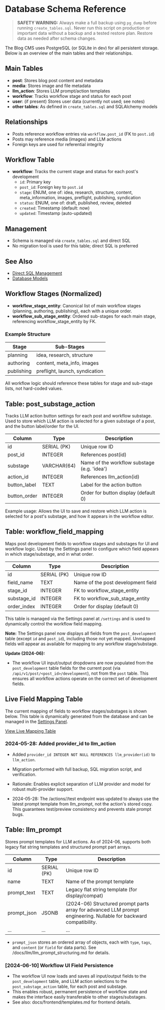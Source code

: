 # Database Schema Reference

> **SAFETY WARNING:**
> Always make a full backup using `pg_dump` before running `create_tables.sql`. Never run this script on production or important data without a backup and a tested restore plan. Restore data as needed after schema changes.

The Blog CMS uses PostgreSQL (or SQLite in dev) for all persistent storage. Below is an overview of the main tables and their relationships.

## Main Tables
- **post**: Stores blog post content and metadata
- **media**: Stores image and file metadata
- **llm_action**: Stores LLM prompt/action templates
- **workflow**: Tracks workflow stage and status for each post
- **user**: (if present) Stores user data (currently not used; see notes)
- **other tables**: As defined in `create_tables.sql` and SQLAlchemy models

## Relationships
- Posts reference workflow entries via `workflow.post_id` (FK to `post.id`)
- Posts may reference media (images) and LLM actions
- Foreign keys are used for referential integrity

## Workflow Table
- **workflow**: Tracks the current stage and status for each post's development
  - `id`: Primary key
  - `post_id`: Foreign key to `post.id`
  - `stage`: ENUM, one of: idea, research, structure, content, meta_information, images, preflight, publishing, syndication
  - `status`: ENUM, one of: draft, published, review, deleted
  - `created`: Timestamp (default: now)
  - `updated`: Timestamp (auto-updated)

## Management 
- Schema is managed via `create_tables.sql` and direct SQL
- No migration tool is used for this table; direct SQL is preferred

## See Also
- [Direct SQL Management](sql_management.md)
- [Database Models](README.md)

## Workflow Stages (Normalized)

- **workflow_stage_entity**: Canonical list of main workflow stages (planning, authoring, publishing), each with a unique order.
- **workflow_sub_stage_entity**: Ordered sub-stages for each main stage, referencing workflow_stage_entity by FK.

### Example Structure

| Stage      | Sub-Stages                        |
|------------|-----------------------------------|
| planning   | idea, research, structure         |
| authoring  | content, meta_info, images        |
| publishing | preflight, launch, syndication    |

All workflow logic should reference these tables for stage and sub-stage lists, not hard-coded values.

## Table: post_substage_action

Tracks LLM action button settings for each post and workflow substage. Used to store which LLM action is selected for a given substage of a post, and the button label/order for the UI.

| Column        | Type         | Description                                      |
|--------------|--------------|--------------------------------------------------|
| id           | SERIAL (PK)  | Unique row ID                                    |
| post_id      | INTEGER      | References post(id)                              |
| substage     | VARCHAR(64)  | Name of the workflow substage (e.g. 'idea')      |
| action_id    | INTEGER      | References llm_action(id)                        |
| button_label | TEXT         | Label for the action button                      |
| button_order | INTEGER      | Order for button display (default 0)             |

Example usage: Allows the UI to save and restore which LLM action is selected for a post's substage, and how it appears in the workflow editor.

## Table: workflow_field_mapping

Maps post development fields to workflow stages and substages for UI and workflow logic. Used by the Settings panel to configure which field appears in which stage/substage, and in what order.

| Column      | Type         | Description                                      |
|------------|--------------|--------------------------------------------------|
| id         | SERIAL (PK)  | Unique row ID                                    |
| field_name | TEXT         | Name of the post development field               |
| stage_id   | INTEGER      | FK to workflow_stage_entity                      |
| substage_id| INTEGER      | FK to workflow_sub_stage_entity                  |
| order_index| INTEGER      | Order for display (default 0)                    |

This table is managed via the Settings panel at `/settings` and is used to dynamically control the workflow field mapping.

**Note:** The Settings panel now displays all fields from the `post_development` table (except `id` and `post_id`), including those not yet mapped. Unmapped fields will appear as available for mapping to any workflow stage/substage.

**Update (2024-06):**
- The workflow UI input/output dropdowns are now populated from the `post_development` table fields for the current post (via `/api/v1/post/<post_id>/development`), not from the `post` table. This ensures all workflow actions operate on the correct set of development fields.

## Live Field Mapping Table

The current mapping of fields to workflow stages/substages is shown below. This table is dynamically generated from the database and can be managed in the [Settings Panel](/settings).

[View Live Mapping Table](/docs/view/database/schema.md)

### 2024-05-28: Added provider_id to llm_action
- Added `provider_id INTEGER NOT NULL REFERENCES llm_provider(id)` to `llm_action`.
- Migration performed with full backup, SQL migration script, and verification.
- Rationale: Enables explicit separation of LLM provider and model for robust multi-provider support.

- 2024-05-28: The /actions/<id>/test endpoint was updated to always use the latest prompt template from llm_prompt, not the action's stored copy. This guarantees test/preview consistency and prevents stale prompt bugs.

## Table: llm_prompt

Stores prompt templates for LLM actions. As of 2024-06, supports both legacy flat string templates and structured prompt part arrays.

| Column        | Type         | Description                                      |
|--------------|--------------|--------------------------------------------------|
| id           | SERIAL (PK)  | Unique row ID                                    |
| name         | TEXT         | Name of the prompt template                      |
| prompt_text  | TEXT         | Legacy flat string template (for display/compat) |
| prompt_json  | JSONB        | (2024-06) Structured prompt parts array for advanced LLM prompt engineering. Nullable for backward compatibility. |
| ...          | ...          | ...                                              |

- `prompt_json` stores an ordered array of objects, each with `type`, `tags`, and `content` (or `field` for data parts). See /docs/llm/llm_prompt_structuring.md for details.

### [2024-06-10] Workflow UI Field Persistence

- The workflow UI now loads and saves all input/output fields to the `post_development` table, and LLM action selections to the `post_substage_action` table, for each post and substage.
- This enables robust, permanent persistence of workflow state and makes the interface easily transferable to other stages/substages.
- See also: docs/frontend/templates.md for frontend details. 